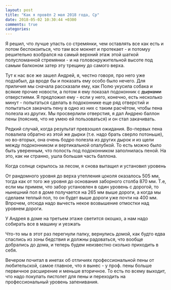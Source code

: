 ```yaml
---
layout: post
title: "Как я провёл 2 мая 2018 года, Ср"
date: 2018-05-02 10:30:44 +0300
comments: true
categories: 
---
```


Я решил, что лучше упасть со стремянки, чем оставлять все как есть и потом беспокоиться, что там все мокнет и протекает - и потомуу решительно взобрался на самый верхний этаж этой шаткой полусломанной стремянки - и на головокружительной высоте под самым балконом затер эту трещину до самого верха.


Тут к нас все же зашел Андрей, я, честно говоря, про него уже подзабыл, да вроде бы и показать ему особо было нечего. Для приличия мы сначала рассказали ему, как Полю укусила собака и всякие прочие новости, а потом я ему показал подоконник с ~~дырками~~ отверстиями. Я предложил ему - если у него, конечно, есть несколько минут - попытаться сделать в подоконнике еще ряд отверстий и попытаться закачать пену в одно из них с таким расчётом, чтобы пена полезла из других. Мы просверлили отверстия, я дал Андрею баллон пены (пояснив, что не умею ей пользоваться) и он стал закачивать. 

Редкий случай, когда результат превзошел ожидания. Во-первых пена повалила обратно из этой же дырки (т.е. надо брать сверло потоньше), но во-вторых, она очень бодро полезла из других дырок и из щели между подоконником и вертикальной опалубкой. То есть можно было быть уверенным, что полость под подоконником заполнилась пеной. На это, как ни странно, ушла большая часть баллона.


Когда солнце скрылось за лесом, я снова вытащил и установил уровень 

От рандомного уровня до верха утепления цоколя оказалось 505 мм, тогда как от того же уровня до основания заборного столба 870 мм. Т.е, если мы примем, что забор установлен в один уровень с дорогой, то нынешний пол в доме получается на 265 мм выше дороги, а когда мы сделаем теплый пол, то он будет выше дороги уже почти на 400 мм. Впрочем, отсюда надо вычесть некое возвышение отмостки над уровнем дороги. 

У Андрея в доме на третьем этаже светится окошко, а нам надо собирать все в машину и уезжать

Что-то мы в этот раз перегнули палку, вернулись домой, как будто едва спаслись из зоны бедствия и должны радоваться, что вообще добрались до дома, и теперь будем неизвестно сколько приходить в себя.

Вечером почитал в инетах об отличиях профессиональной пены от любительской, самое главное, что я вынес - у проф. пены больше первичное расширение и меньше вторичное. То есть по всему выходит, что надо покупать пистолет для пены и переходить на профессиональный уровень запенивания.